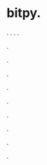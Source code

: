 # bitpy.
.
.
.
.












.






















































.
























.



























.

















































































.































































.































































































.















.


































































.



























































